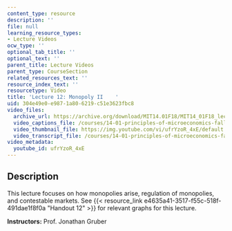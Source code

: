 ```yaml
---
content_type: resource
description: ''
file: null
learning_resource_types:
- Lecture Videos
ocw_type: ''
optional_tab_title: ''
optional_text: ''
parent_title: Lecture Videos
parent_type: CourseSection
related_resources_text: ''
resource_index_text: ''
resourcetype: Video
title: 'Lecture 12: Monopoly II    '
uid: 304e49e0-e987-1a80-6219-c51e3623fbc8
video_files:
  archive_url: https://archive.org/download/MIT14.01F18/MIT14_01F18_lec12_300k.mp4
  video_captions_file: /courses/14-01-principles-of-microeconomics-fall-2018/1ba1bb8f9e86520aafbce4c3a265fc84_ufrYzoR_4xE.vtt
  video_thumbnail_file: https://img.youtube.com/vi/ufrYzoR_4xE/default.jpg
  video_transcript_file: /courses/14-01-principles-of-microeconomics-fall-2018/ab1f8336a41c95b673989e1740d487c3_ufrYzoR_4xE.pdf
video_metadata:
  youtube_id: ufrYzoR_4xE
---
```


Description
-----------

This lecture focuses on how monopolies arise, regulation of monopolies, and contestable markets. See {{< resource_link e4635a41-3517-f55c-518f-491dae1f8f0a "Handout 12" >}} for relevant graphs for this lecture. 

**Instructors:** Prof. Jonathan Gruber